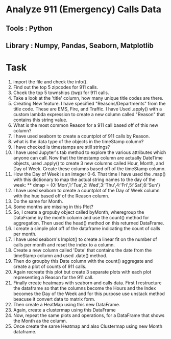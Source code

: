 # Analyze 911 (Emergency) Calls Data

## Tools : Python

## Library : Numpy, Pandas, Seaborn, Matplotlib

# Task

1. import the file and check the info().
2. Find out the top 5 zipcodes for 911 calls.
3. Chcek the top 5 townships (twp) for 911 calls.
4. Take a look at the 'title' column, how many unique title codes are there.
5. Creating New feature. I have specified "Reasons/Departments" from the title code. These are EMS, Fire, and Traffic. I have Used 
   .apply() with a custom lambda expression to create a new column called "Reason" that contains this string value.
6. What is the most common Reason for a 911 call based off of this new column?
7. I have used seaborn to create a countplot of 911 calls by Reason.
8. what is the data type of the objects in the timeStamp column?
9. I have checked is timestamps are still strings?
10. I have used Jupyter's tab method to explore the various attributes which anyone can call. Now that the timestamp column are actually 
   DateTime objects, used .apply() to create 3 new columns called Hour, Month, and Day of Week. Create these columns based off of the 
   timeStamp column.
11. How the Day of Week is an integer 0-6. That time I have used the .map() with this dictionary to map the actual string names to the 
    day of the week: **
    dmap = {0:'Mon',1:'Tue',2:'Wed',3:'Thu',4:'Fri',5:'Sat',6:'Sun'}
12. I have used seaborn to create a countplot of the Day of Week column with the hue based off of the Reason column.
13. Do the same for Month.
14. Some months are missing in this Plot?
15. So, I create a gropuby object called byMonth, wheregroup the DataFrame by the month column and use the count() method for 
    aggregation. Then used the head() method on this returned DataFrame.
16. I create a simple plot off of the dataframe indicating the count of calls per month.
17. I have used seaborn's lmplot() to create a linear fit on the number of calls per month and reset the index to a column.
18. Create a new column called 'Date' that contains the date from the timeStamp column and used .date() method.
19. Then do groupby this Date column with the count() aggregate and create a plot of counts of 911 calls.
20.  Again recreate this plot but create 3 separate plots with each plot representing a Reason for the 911 call.
21. Finally create heatmaps with seaborn and calls data. First I restructure the dataframe so that the columns become the Hours and the 
    Index becomes the Day of the Week and for this purpose use unstack method beacuse it convert data to matrix form. 
22. Then create a HeatMap using this new DataFrame.
23. Again, create a clustermap using this DataFrame
24. Now, repeat the same plots and operations, for a DataFrame that shows the Month as the column.
25. Once create the same Heatmap and also Clustermap using new Month dataframe.
